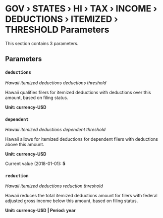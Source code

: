 # GOV › STATES › HI › TAX › INCOME › DEDUCTIONS › ITEMIZED › THRESHOLD Parameters

This section contains 3 parameters.

## Parameters

### `deductions`
*Hawaii itemized deductions deductions threshold*

Hawaii qualifies filers for itemized deductions with deductions over this amount, based on filing status.

**Unit: currency-USD**


### `dependent`
*Hawaii itemized deductions dependent threshold*

Hawaii allows for itemized deductions for dependent filers with deductions above this amount.

**Unit: currency-USD**

Current value (2018-01-01): **5**


### `reduction`
*Hawaii itemized deductions reduction threshold*

Hawaii reduces the total itemized deductions amount for filers with federal adjusted gross income below this amount, based on filing status.

**Unit: currency-USD | Period: year**

